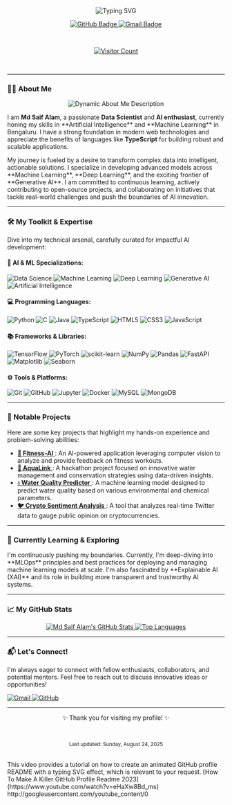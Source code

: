<p align="center">
  <img src="https://readme-typing-svg.herokuapp.com/?lines=Hello,+I'm+Md+Saif+Alam!&font=Montserrat&size=30&pause=1500&color=00aeff&vCenter=true&width=500" alt="Typing SVG" />
</p>

<p align="center">
  <a href="https://github.com/CommitSaif11">
    <img src="https://img.shields.io/badge/GitHub-100000?style=for-the-badge&logo=github&logoColor=white" alt="GitHub Badge">
  </a>
  <a href="mailto:alamsaif1107@gmail.com">
    <img src="https://img.shields.io/badge/Email-EA4335?style=for-the-badge&logo=gmail&logoColor=white" alt="Gmail Badge">
  </a>
</p>

<br>

<p align="center">
  <a href="https://visitor-badge.laobi.icu/badge?page_id=CommitSaif11.CommitSaif11" alt="visitor count">
    <img src="https://visitor-badge.laobi.icu/badge?page_id=CommitSaif11.CommitSaif11" alt="Visitor Count">
  </a>
</p>

<br>

---

### 👨‍💻 About Me

<p align="center">
  <img src="https://readme-typing-svg.herokuapp.com/?lines=Data+Scientist+%7C+AI+Enthusiast+%7C+ML+%26+DL+Developer&font=Fira+Code&size=20&pause=1000&color=9cf&vCenter=true&width=490" alt="Dynamic About Me Description" />
</p>

<p align="left">
I am <b>Md Saif Alam</b>, a passionate <b>Data Scientist</b> and <b>AI enthusiast</b>, currently honing my skills in **Artificial Intelligence** and **Machine Learning** in Bengaluru. I have a strong foundation in modern web technologies and appreciate the benefits of languages like <b>TypeScript</b> for building robust and scalable applications.
</p>
<p align="left">
My journey is fueled by a desire to transform complex data into intelligent, actionable solutions. I specialize in developing advanced models across **Machine Learning**, **Deep Learning**, and the exciting frontier of **Generative AI**. I am committed to continuous learning, actively contributing to open-source projects, and collaborating on initiatives that tackle real-world challenges and push the boundaries of AI innovation.
</p>

---

### 🛠️ My Toolkit & Expertise

<p align="left">
  Dive into my technical arsenal, carefully curated for impactful AI development:
</p>

#### 🧠 AI & ML Specializations:
<p align="left">
  <img src="https://img.shields.io/badge/Data_Science-FF69B4?style=for-the-badge&logo=jupyter&logoColor=white" alt="Data Science">
  <img src="https://img.shields.io/badge/Machine_Learning-FFD700?style=for-the-badge&logo=scikitlearn&logoColor=white" alt="Machine Learning">
  <img src="https://img.shields.io/badge/Deep_Learning-8A2BE2?style=for-the-badge&logo=tensorflow&logoColor=white" alt="Deep Learning">
  <img src="https://img.shields.io/badge/Generative_AI-00CED1?style=for-the-badge&logo=openai&logoColor=white" alt="Generative AI">
  <img src="https://img.shields.io/badge/Artificial_Intelligence-F0F8FF?style=for-the-badge&logo=pytorch&logoColor=black" alt="Artificial Intelligence">
</p>

#### 💻 Programming Languages:
<p align="left">
  <img src="https://img.shields.io/badge/Python-3776AB?style=for-the-badge&logo=python&logoColor=white" alt="Python">
  <img src="https://img.shields.io/badge/C-A8B9CC?style=for-the-badge&logo=c&logoColor=white" alt="C">
  <img src="https://img.shields.io/badge/Java-ED8B00?style=for-the-badge&logo=openjdk&logoColor=white" alt="Java">
  <img src="https://img.shields.io/badge/TypeScript-3178C6?style=for-the-badge&logo=typescript&logoColor=white" alt="TypeScript">
  <img src="https://img.shields.io/badge/HTML5-E34F26?style=for-the-badge&logo=html5&logoColor=white" alt="HTML5">
  <img src="https://img.shields.io/badge/CSS3-1572B6?style=for-the-badge&logo=css3&logoColor=white" alt="CSS3">
  <img src="https://img.shields.io/badge/JavaScript-F7DF1E?style=for-the-badge&logo=javascript&logoColor=black" alt="JavaScript">
</p>

#### 📚 Frameworks & Libraries:
<p align="left">
  <img src="https://img.shields.io/badge/TensorFlow-FF6F00?style=for-the-badge&logo=tensorflow&logoColor=white" alt="TensorFlow">
  <img src="https://img.shields.io/badge/PyTorch-%23EE4C2C.svg?style=for-the-badge&logo=PyTorch&logoColor=white" alt="PyTorch">
  <img src="https://img.shields.io/badge/scikit--learn-%23F7931E.svg?style=for-the-badge&logo=scikit-learn&logoColor=white" alt="scikit-learn">
  <img src="https://img.shields.io/badge/Numpy-%23013243.svg?style=for-the-badge&logo=numpy&logoColor=white" alt="NumPy">
  <img src="https://img.shields.io/badge/Pandas-%23150458.svg?style=for-the-badge&logo=pandas&logoColor=white" alt="Pandas">
  <img src="https://img.shields.io/badge/FastAPI-00C8A2?style=for-the-badge&logo=fastapi&logoColor=white" alt="FastAPI">
  <img src="https://img.shields.io/badge/Matplotlib-%23F7B03B.svg?style=for-the-badge&logo=matplotlib&logoColor=black" alt="Matplotlib">
  <img src="https://img.shields.io/badge/seaborn-%234C766A.svg?style=for-the-badge&logo=seaborn&logoColor=white" alt="Seaborn">
</p>

#### ⚙️ Tools & Platforms:
<p align="left">
  <img src="https://img.shields.io/badge/Git-F05032?style=for-the-badge&logo=git&logoColor=white" alt="Git">
  <img src="https://img.shields.io/badge/GitHub-181717?style=for-the-badge&logo=github&logoColor=white" alt="GitHub">
  <img src="https://img.shields.io/badge/Jupyter-F37626?style=for-the-badge&logo=jupyter&logoColor=white" alt="Jupyter">
  <img src="https://img.shields.io/badge/Docker-2496ED?style=for-the-badge&logo=docker&logoColor=white" alt="Docker">
  <img src="https://img.shields.io/badge/MySQL-005C84?style=for-the-badge&logo=mysql&logoColor=white" alt="MySQL">
  <img src="https://img.shields.io/badge/MongoDB-47A248?style=for-the-badge&logo=mongodb&logoColor=white" alt="MongoDB">
</p>

---

### 🚀 Notable Projects

<p align="left">
  Here are some key projects that highlight my hands-on experience and problem-solving abilities:
</p>

<ul>
  <li>
    <a href="https://github.com/CommitSaif11/Fitness-AI" target="_blank">
      <b>💪 Fitness-AI</b>
    </a>: An AI-powered application leveraging computer vision to analyze and provide feedback on fitness workouts.
  </li>
  <li>
    <a href="https://github.com/CommitSaif11/aqualink_hackathon_saif" target="_blank">
      <b>🌊 AquaLink</b>
    </a>: A hackathon project focused on innovative water management and conservation strategies using data-driven insights.
  </li>
  <li>
    <a href="https://github.com/CommitSaif11/water-predictor-model" target="_blank">
      <b>💧 Water Quality Predictor</b>
    </a>: A machine learning model designed to predict water quality based on various environmental and chemical parameters.
  </li>
  <li>
    <a href="https://github.com/CommitSaif11/Twitter-cryptocurrency" target="_blank">
      <b>🐦 Crypto Sentiment Analysis</b>
    </a>: A tool that analyzes real-time Twitter data to gauge public opinion on cryptocurrencies.
  </li>
</ul>

---

### 🌱 Currently Learning & Exploring

<p align="left">
  I'm continuously pushing my boundaries. Currently, I'm deep-diving into **MLOps** principles and best practices for deploying and managing machine learning models at scale. I'm also fascinated by **Explainable AI (XAI)** and its role in building more transparent and trustworthy AI systems.
</p>

---

### 📈 My GitHub Stats

<p align="center">
  <a href="https://github.com/anuraghazra/github-readme-stats">
    <img src="https://github-readme-stats.vercel.app/api?username=CommitSaif11&show_icons=true&theme=radical&hide_border=true&count_private=true" alt="Md Saif Alam's GitHub Stats" />
  </a>
  <a href="https://github.com/anuraghazra/github-readme-stats">
    <img src="https://github-readme-stats.vercel.app/api/top-langs/?username=CommitSaif11&layout=compact&theme=radical&hide_border=true" alt="Top Languages" />
  </a>
</p>

---

### 📬 Let's Connect!

<p align="left">
  I'm always eager to connect with fellow enthusiasts, collaborators, and potential mentors. Feel free to reach out to discuss innovative ideas or opportunities!
</p>

<p align="left">
  <a href="mailto:alamsaif1107@gmail.com">
    <img src="https://img.shields.io/badge/Email-EA4335?style=for-the-badge&logo=gmail&logoColor=white" alt="Gmail">
  </a>
  <a href="https://github.com/CommitSaif11" target="_blank">
    <img src="https://img.shields.io/badge/GitHub-100000?style=for-the-badge&logo=github&logoColor=white" alt="GitHub">
  </a>
</p>

---
<p align="center">
  ✨ Thank you for visiting my profile! ✨
</p>
<br>
<p align="center">
  <sub>Last updated: Sunday, August 24, 2025</sub>
</p>
<br>
This video provides a tutorial on how to create an animated GitHub profile README with a typing SVG effect, which is relevant to your request. [How To Make A Killer GitHub Profile Readme 2023](https://www.youtube.com/watch?v=eHaXw8Bd_ms)
http://googleusercontent.com/youtube_content/0
